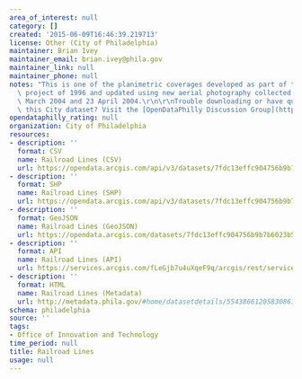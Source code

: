 ```yaml
---
area_of_interest: null
category: []
created: '2015-06-09T16:46:39.219713'
license: Other (City of Philadelphia)
maintainer: Brian Ivey
maintainer_email: brian.ivey@phila.gov
maintainer_link: null
maintainer_phone: null
notes: "This is one of the planimetric coverages developed as part of the aerial survey\
  \ project of 1996 and updated using new aerial photography collected between 25\
  \ March 2004 and 23 April 2004.\r\n\r\nTrouble downloading or have questions about\
  \ this City dataset? Visit the [OpenDataPhilly Discussion Group](http://www.phila.gov/data/discuss/)"
opendataphilly_rating: null
organization: City of Philadelphia
resources:
- description: ''
  format: CSV
  name: Railroad Lines (CSV)
  url: https://opendata.arcgis.com/api/v3/datasets/7fdc13effc904756b9b7b6023b522b65_0/downloads/data?format=csv&spatialRefId=4326
- description: ''
  format: SHP
  name: Railroad Lines (SHP)
  url: https://opendata.arcgis.com/api/v3/datasets/7fdc13effc904756b9b7b6023b522b65_0/downloads/data?format=shp&spatialRefId=4326
- description: ''
  format: GeoJSON
  name: Railroad Lines (GeoJSON)
  url: https://opendata.arcgis.com/datasets/7fdc13effc904756b9b7b6023b522b65_0.geojson
- description: ''
  format: API
  name: Railroad Lines (API)
  url: https://services.arcgis.com/fLeGjb7u4uXqeF9q/arcgis/rest/services/Rail/FeatureServer/0/query?outFields=*&where=1%3D1
- description: ''
  format: HTML
  name: Railroad Lines (Metadata)
  url: http://metadata.phila.gov/#home/datasetdetails/5543866120583086178c4eea/representationdetails/55438aa19b989a05172d0d32/
schema: philadelphia
source: ''
tags:
- Office of Innovation and Technology
time_period: null
title: Railroad Lines
usage: null
---
```

